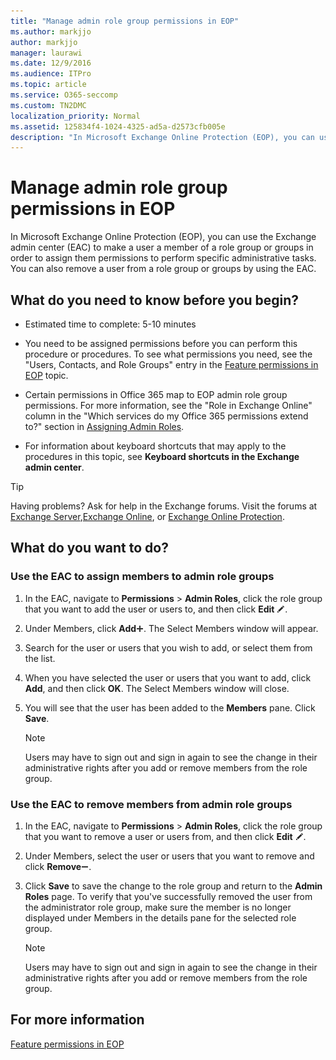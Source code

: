 ```yaml
---
title: "Manage admin role group permissions in EOP"
ms.author: markjjo
author: markjjo
manager: laurawi
ms.date: 12/9/2016
ms.audience: ITPro
ms.topic: article
ms.service: O365-seccomp
ms.custom: TN2DMC
localization_priority: Normal
ms.assetid: 125834f4-1024-4325-ad5a-d2573cfb005e
description: "In Microsoft Exchange Online Protection (EOP), you can use the Exchange admin center (EAC) to make a user a member of a role group or groups in order to assign them permissions to perform specific administrative tasks. You can also remove a user from a role group or groups by using the EAC."
---
```


# Manage admin role group permissions in EOP
  
In Microsoft Exchange Online Protection (EOP), you can use the Exchange admin center (EAC) to make a user a member of a role group or groups in order to assign them permissions to perform specific administrative tasks. You can also remove a user from a role group or groups by using the EAC.
  
## What do you need to know before you begin?

- Estimated time to complete: 5-10 minutes
    
- You need to be assigned permissions before you can perform this procedure or procedures. To see what permissions you need, see the "Users, Contacts, and Role Groups" entry in the [Feature permissions in EOP](feature-permissions-in-eop.md) topic. 
    
- Certain permissions in Office 365 map to EOP admin role group permissions. For more information, see the "Role in Exchange Online" column in the "Which services do my Office 365 permissions extend to?" section in [Assigning Admin Roles](https://go.microsoft.com/fwlink/p/?LinkId=286708).
    
- For information about keyboard shortcuts that may apply to the procedures in this topic, see **Keyboard shortcuts in the Exchange admin center**.
    
> [!TIP]
> Having problems? Ask for help in the Exchange forums. Visit the forums at [Exchange Server](https://go.microsoft.com/fwlink/p/?linkId=60612),[Exchange Online](https://go.microsoft.com/fwlink/p/?linkId=267542), or [Exchange Online Protection](https://go.microsoft.com/fwlink/p/?linkId=285351). 
  
## What do you want to do?

### Use the EAC to assign members to admin role groups

1. In the EAC, navigate to **Permissions** \> **Admin Roles**, click the role group that you want to add the user or users to, and then click **Edit** ![Edit icon](../media/ITPro-EAC-EditIcon.gif).
    
2. Under Members, click **Add**![Add Icon](../media/ITPro-EAC-AddIcon.gif). The Select Members window will appear.
    
3. Search for the user or users that you wish to add, or select them from the list.
    
4. When you have selected the user or users that you want to add, click **Add**, and then click **OK**. The Select Members window will close.
    
5. You will see that the user has been added to the **Members** pane. Click **Save**.
    
    > [!NOTE]
    > Users may have to sign out and sign in again to see the change in their administrative rights after you add or remove members from the role group. 
  
### Use the EAC to remove members from admin role groups

1. In the EAC, navigate to **Permissions** \> **Admin Roles**, click the role group that you want to remove a user or users from, and then click **Edit** ![Edit icon](../media/ITPro-EAC-EditIcon.gif).
    
2. Under Members, select the user or users that you want to remove and click **Remove**![Remove icon](../media/ITPro-EAC-RemoveIcon.gif).
    
3. Click **Save** to save the change to the role group and return to the **Admin Roles** page. To verify that you've successfully removed the user from the administrator role group, make sure the member is no longer displayed under Members in the details pane for the selected role group. 
    
    > [!NOTE]
    > Users may have to sign out and sign in again to see the change in their administrative rights after you add or remove members from the role group. 
  
## For more information

[Feature permissions in EOP](feature-permissions-in-eop.md)
  

